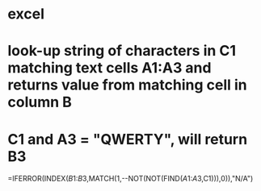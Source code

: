 # excel

# look-up string of characters in C1 matching text cells A1:A3 and returns value from matching cell in column B
# C1 and A3 = "QWERTY", will return B3
=IFERROR(INDEX($B$1:$B$3,MATCH(1,--NOT(NOT(FIND($A$1:$A$3,C1))),0)),"N/A")
